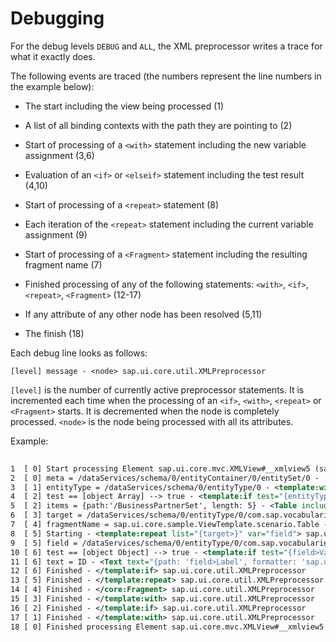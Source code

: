 <!-- loio153b357ccff14715af9973de9a045e38 -->

# Debugging

For the debug levels `DEBUG` and `ALL`, the XML preprocessor writes a trace for what it exactly does.

The following events are traced \(the numbers represent the line numbers in the example below\):

-   The start including the view being processed \(1\)

-   A list of all binding contexts with the path they are pointing to \(2\)

-   Start of processing of a `<with>` statement including the new variable assignment \(3,6\)

-   Evaluation of an `<if>` or `<elseif>` statement including the test result \(4,10\)

-   Start of processing of a `<repeat>` statement \(8\)

-   Each iteration of the `<repeat>` statement including the current variable assignment \(9\)

-   Start of processing of a `<Fragment>` statement including the resulting fragment name \(7\)

-   Finished processing of any of the following statements: `<with>`, `<if>`, `<repeat>`, `<Fragment>` \(12-17\)

-   If any attribute of any other node has been resolved \(5,11\)

-   The finish \(18\)


Each debug line looks as follows:

```
[level] message - <node> sap.ui.core.util.XMLPreprocessor
```

`[level]` is the number of currently active preprocessor statements. It is incremented each time when the processing of an `<if>`, `<with>`, `<repeat>` or `<Fragment>` starts. It is decremented when the node is completely processed. `<node>` is the node being processed with all its attributes.

Example:

```xml
			
1  [ 0] Start processing Element sap.ui.core.mvc.XMLView#__xmlview5 (sap.ui.core.sample.ViewTemplate.scenario.Detail) -  sap.ui.core.util.XMLPreprocessor
2  [ 0] meta = /dataServices/schema/0/entityContainer/0/entitySet/0 -  sap.ui.core.util.XMLPreprocessor
3  [ 1] entityType = /dataServices/schema/0/entityType/0 - <template:with path="meta>entityType" helper="sap.ui.model.odata.AnnotationHelper.gotoEntityType" var="entityType"> sap.ui.core.util.XMLPreprocessor
4  [ 2] test == [object Array] --> true - <template:if test="{entityType>com.sap.vocabularies.UI.v1.LineItem}"> sap.ui.core.util.XMLPreprocessor
5  [ 2] items = {path:'/BusinessPartnerSet', length: 5} - <Table includeItemInSelection="true" mode="SingleSelect" selectionChange="onSelectionChange" items="{= '{path:\'/' + ${meta>name} + '\', length: 5}' }"> sap.ui.core.util.XMLPreprocessor
6  [ 3] target = /dataServices/schema/0/entityType/0/com.sap.vocabularies.UI.v1.LineItem - <template:with path="entityType>com.sap.vocabularies.UI.v1.LineItem" var="target"> sap.ui.core.util.XMLPreprocessor
7  [ 4] fragmentName = sap.ui.core.sample.ViewTemplate.scenario.Table - <core:Fragment fragmentName="sap.ui.core.sample.ViewTemplate.scenario.Table" type="XML"/> sap.ui.core.util.XMLPreprocessor
8  [ 5] Starting - <template:repeat list="{target>}" var="field"> sap.ui.core.util.XMLPreprocessor
9  [ 5] field = /dataServices/schema/0/entityType/0/com.sap.vocabularies.UI.v1.LineItem/0 - <template:repeat list="{target>}" var="field"> sap.ui.core.util.XMLPreprocessor
10 [ 6] test == [object Object] --> true - <template:if test="{field>Value}"> sap.ui.core.util.XMLPreprocessor
11 [ 6] text = ID - <Text text="{path: 'field>Label', formatter: 'sap.ui.model.odata.AnnotationHelper.format'}"/> sap.ui.core.util.XMLPreprocessor
12 [ 6] Finished - </template:if> sap.ui.core.util.XMLPreprocessor
13 [ 5] Finished - </template:repeat> sap.ui.core.util.XMLPreprocessor
14 [ 4] Finished - </core:Fragment> sap.ui.core.util.XMLPreprocessor
15 [ 3] Finished - </template:with> sap.ui.core.util.XMLPreprocessor
16 [ 2] Finished - </template:if> sap.ui.core.util.XMLPreprocessor
17 [ 1] Finished - </template:with> sap.ui.core.util.XMLPreprocessor
18 [ 0] Finished processing Element sap.ui.core.mvc.XMLView#__xmlview5 (sap.ui.core.sample.ViewTemplate.scenario.Detail) -  sap.ui.core.util.XMLPreprocessor
```

